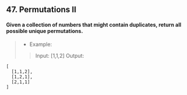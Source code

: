 ## 47. Permutations II
#### Given a collection of numbers that might contain duplicates, return all possible unique permutations.

>* Example:
>> Input: [1,1,2]
>> Output:
```
[
  [1,1,2],
  [1,2,1],
  [2,1,1]
]
```